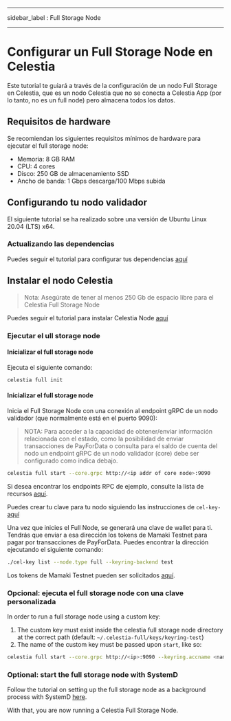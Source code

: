 - - -
sidebar_label : Full Storage Node
- - -

# Configurar un Full Storage Node en Celestia

Este tutorial te guiará a través de la configuración de un nodo Full Storage en Celestia, que es un nodo Celestia que no se conecta a Celestia App (por lo tanto, no es un full node) pero almacena todos los datos.

## Requisitos de hardware

Se recomiendan los siguientes requisitos mínimos de hardware para ejecutar el full storage node:

* Memoria: 8 GB RAM
* CPU: 4 cores
* Disco: 250 GB de almacenamiento SSD
* Ancho de banda: 1 Gbps descarga/100 Mbps subida

## Configurando tu nodo validador

El siguiente tutorial se ha realizado sobre una versión de Ubuntu Linux 20.04 (LTS) x64.

### Actualizando las dependencias

Puedes seguir el tutorial para configurar tus dependencias [aquí](../developers/environment.md)

## Instalar el nodo Celestia

> Nota: Asegúrate de tener al menos 250 Gb de espacio libre para el Celestia Full Storage Node

Puedes seguir el tutorial para instalar Celestia Node [aquí](../developers/celestia-node.md)

### Ejecutar el ull storage node

#### Inicializar el full storage node

Ejecuta el siguiente comando:

```sh
celestia full init
```

#### Inicializar el full storage node

Inicia el Full Storage Node con una conexión al endpoint gRPC de un nodo validador (que normalmente está en el puerto 9090):

> NOTA: Para acceder a la capacidad de obtener/enviar información relacionada con el estado, como la posibilidad de enviar transacciones de PayForData o consulta para el saldo de cuenta del nodo un endpoint gRPC de un nodo validador (core) debe ser configurado como indica debajo.

```sh
celestia full start --core.grpc http://<ip addr of core node>:9090
```

Si desea encontrar los endpoints RPC de ejemplo, consulte la lista de recursos [aquí](./mamaki-testnet.md#rpc-endpoints).

Puedes crear tu clave para tu nodo siguiendo las instrucciones de `cel-key-` [aquí](./keys.md)

Una vez que inicies el Full Node, se generará una clave de wallet para ti. Tendrás que enviar a esa dirección los tokens de Mamaki Testnet para pagar por transacciones de PayForData. Puedes encontrar la dirección ejecutando el siguiente comando:

```sh
./cel-key list --node.type full --keyring-backend test
```

Los tokens de Mamaki Testnet pueden ser solicitados [aquí](./mamaki-testnet.md#mamaki-testnet-faucet).

### Opcional: ejecuta el full storage node con una clave personalizada

In order to run a full storage node using a custom key:

1. The custom key must exist inside the celestia full storage node directory at the correct path (default: `~/.celestia-full/keys/keyring-test`)
2. The name of the custom key must be passed upon `start`, like so:

```sh
celestia full start --core.grpc http://<ip>:9090 --keyring.accname <name_of_custom_key>
```

### Optional: start the full storage node with SystemD

Follow the tutorial on setting up the full storage node as a background process with SystemD [here](./systemd.md#celestia-full-storage-node).

With that, you are now running a Celestia Full Storage Node.
